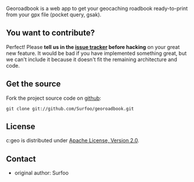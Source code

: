 Georoadbook is a web app to get your geocaching roadbook ready-to-print from your gpx file (pocket query, gsak).

You want to contribute?
-----------------------
Perfect! Please **tell us in the [issue tracker](https://github.com/Surfoo/georoadbook/issues) before hacking** on your great new feature. It would be bad if you have implemented something great, but we can't include it because it doesn't fit the remaining architecture and code.

Get the source
--------------

Fork the project source code on [github](https://github.com/Surfoo/georoadbook/):

	git clone git://github.com/Surfoo/georoadbook.git

License
-------

c:geo is distributed under [Apache License, Version 2.0](http://www.apache.org/licenses/LICENSE-2.0).

Contact
-------

- original author: Surfoo